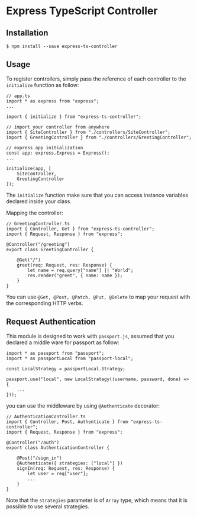 Express TypeScript Controller
=============================

Installation
------------

    $ npm install --save express-ts-controller

Usage
-----

To register controllers, simply pass the reference of each controller to the `initialize` function as follow:

    // app.ts
    import * as express from "express";
    ...
    
    import { initialize } from "express-ts-controller";
    
    // import your controller from anywhere
    import { SiteController } from "./controllers/SiteController";
    import { GreetingController } from "./controllers/GreetingController";
    
    // express app initialization
    const app: express.Express = Express();
    ...
    
    initialize(app, [
        SiteController,
        GreetingController
    ]);
    
The `initialize` function make sure that you can access instance variables declared inside your class.
    
Mapping the controller:
    
    // GreetingController.ts
    import { Controller, Get } from "express-ts-controller";
    import { Request, Response } from "express";
    
    @Controller("/greeting")
    export class GreetingController {
    
        @Get("/")
        greet(req: Request, res: Response) {
            let name = req.query["name"] || "World";
            res.render("greet", { name: name });
        }
    }
   
You can use `@Get, @Post, @Patch, @Put, @Delete` to map your request with the corresponding HTTP verbs.

Request Authentication
----------------------

This module is designed to work with `passport.js`, assumed that you declared a middle ware for passport as follow:
 
    import * as passport from "passport";
    import * as passportLocal from "passport-local";
    
    const LocalStrategy = passportLocal.Strategy;
    
    passport.use("local", new LocalStrategy((username, password, done) => {
        ...
    }));
    
you can use the middleware by using `@Authenticate` decorator:

    // AuthenticationController.ts
    import { Controller, Post, Authenticate } from "express-ts-controller";
    import { Request, Response } from "express";
    
    @Controller("/auth")
    export class AuthenticationController {
        
        @Post("/sign_in")
        @Authenticate({ strategies: ["local"] })
        signIn(req: Request, res: Response) {
            let user = req["user"];
            ...
        }
    }
    
Note that the `strategies` parameter is of `Array` type, which means that it is possible to use several strategies.
